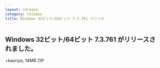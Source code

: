 ```yaml
---
layout: release
category: release
title: Windows 32ビット/64ビット 7.3.761 リリース
---
```


Windows 32ビット/64ビット 7.3.761 がリリースされました。
-------------------------------------------------------

+kaoriya, 14MB ZIP
